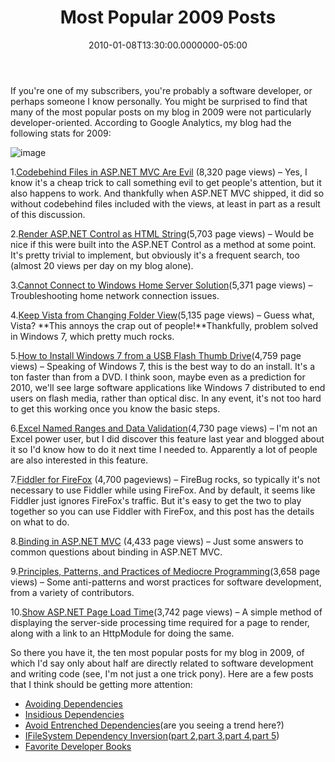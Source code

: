 ﻿---
title: Most Popular 2009 Posts
date: "2010-01-08T13:30:00.0000000-05:00"
description: "If you're one of my subscribers, you're probably a software developer, or perhaps someone I know personally. You might be surprised to find that many of the most popular posts on my blog in 2009 were not particularly developer-oriented. According to Google Analytics, my blog had the following stats for 2009:"
featuredImage: img/most-popular-2009-posts-featured.png
---

If you're one of my subscribers, you're probably a software developer, or perhaps someone I know personally. You might be surprised to find that many of the most popular posts on my blog in 2009 were not particularly developer-oriented. According to Google Analytics, my blog had the following stats for 2009:

![image](/img/google-analytics-popular-posts-2009.png)

1.[Codebehind Files in ASP.NET MVC Are Evil](/codebehind-files-in-asp-net-mvc-are-evil) (8,320 page views) – Yes, I know it's a cheap trick to call something evil to get people's attention, but it also happens to work. And thankfully when ASP.NET MVC shipped, it did so without codebehind files included with the views, at least in part as a result of this discussion.

2.[Render ASP.NET Control as HTML String](/render-control-as-string)(5,703 page views) – Would be nice if this were built into the ASP.NET Control as a method at some point. It's pretty trivial to implement, but obviously it's a frequent search, too (almost 20 views per day on my blog alone).

3.[Cannot Connect to Windows Home Server Solution](/cannot-connect-to-windows-home-server-solution)(5,371 page views) – Troubleshooting home network connection issues.

4.[Keep Vista from Changing Folder View](/keep-vista-from-changing-folder-view)(5,135 page views) – Guess what, Vista? **This annoys the crap out of people!**Thankfully, problem solved in Windows 7, which pretty much rocks.

5.[How to Install Windows 7 from a USB Flash Thumb Drive](/how-to-install-windows-7-from-usb-drive)(4,759 page views) – Speaking of Windows 7, this is the best way to do an install. It's a ton faster than from a DVD. I think soon, maybe even as a prediction for 2010, we'll see large software applications like Windows 7 distributed to end users on flash media, rather than optical disc. In any event, it's not too hard to get this working once you know the basic steps.

6.[Excel Named Ranges and Data Validation](/excel-2007-named-ranges-and-data-validation)(4,730 page views) – I'm not an Excel power user, but I did discover this feature last year and blogged about it so I'd know how to do it next time I needed to. Apparently a lot of people are also interested in this feature.

7.[Fiddler for FireFox](/fiddler-for-firefox) (4,700 pageviews) – FireBug rocks, so typically it's not necessary to use Fiddler while using FireFox. And by default, it seems like Fiddler just ignores FireFox's traffic. But it's easy to get the two to play together so you can use Fiddler with FireFox, and this post has the details on what to do.

8.[Binding in ASP.NET MVC](/binding-in-asp-net-mvc) (4,433 page views) – Just some answers to common questions about binding in ASP.NET MVC.

9.[Principles, Patterns, and Practices of Mediocre Programming](/principles-patterns-and-practices-of-mediocre-programming)(3,658 page views) – Some anti-patterns and worst practices for software development, from a variety of contributors.

10.[Show ASP.NET Page Load Time](/show-page-load-time)(3,742 page views) – A simple method of displaying the server-side processing time required for a page to render, along with a link to an HttpModule for doing the same.

So there you have it, the ten most popular posts for my blog in 2009, of which I'd say only about half are directly related to software development and writing code (see, I'm not just a one trick pony). Here are a few posts that I think should be getting more attention:

* [Avoiding Dependencies](/avoiding-dependencies)
* [Insidious Dependencies](/insidious-dependencies)
* [Avoid Entrenched Dependencies](/avoid-entrenched-dependencies)(are you seeing a trend here?)
* [IFileSystem Dependency Inversion](/ifilesystem-dependency-inversion-part-1)([part 2](/ifilesystem-dependency-inversion-part-2),[part 3](/ifilesystem-dependency-inversion-part-3),[part 4](/ifilesystem-dependency-inversion-part-4),[part 5](/ifilesystem-dependency-inversion-part-5))
* [Favorite Developer Books](/favorite-developer-books)


